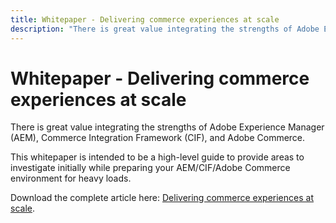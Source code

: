 ```yaml
---
title: Whitepaper - Delivering commerce experiences at scale
description: "There is great value integrating the strengths of Adobe Experience Manager (AEM), Commerce Integration Framework (CIF), and Adobe Commerce."
---
```


# Whitepaper - Delivering commerce experiences at scale

There is great value integrating the strengths of Adobe Experience Manager (AEM), Commerce Integration Framework (CIF), and Adobe Commerce.

This whitepaper is intended to be a high-level guide to provide areas to investigate initially while preparing your AEM/CIF/Adobe Commerce environment for heavy loads.

Download the complete article here: [Delivering commerce experiences at scale](assets/delivering_commerce_experiences_at_scale.pdf).
